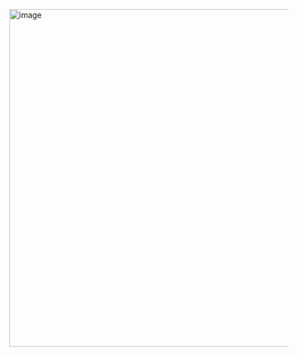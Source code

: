 
<img width="674" height="610" alt="image" src="https://github.com/user-attachments/assets/e0446b29-7082-45be-a40a-d6d76837f52f" />
